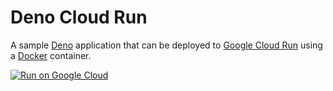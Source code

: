 # Deno Cloud Run

A sample [Deno](https://deno.land) application that can be deployed to [Google Cloud Run](https://cloud.google.com/run) using a [Docker](https://www.docker.com/) container.

[![Run on Google
Cloud](https://deploy.cloud.run/button.svg)](https://deploy.cloud.run/?git_repo=https://github.com/MichaelSolati/deno-cloud-run.git)